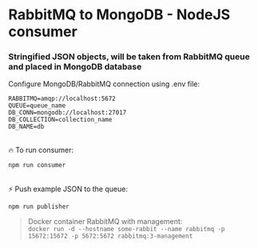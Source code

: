 # RabbitMQ to MongoDB - NodeJS consumer

### Stringified JSON objects, will be taken from RabbitMQ queue and placed in MongoDB database
Configure MongoDB/RabbitMQ connection using .env file:
````
RABBITMQ=amqp://localhost:5672
QUEUE=queue_name
DB_CONN=mongodb://localhost:27017
DB_COLLECTION=collection_name
DB_NAME=db
````
\
🔥 To run consumer:
````
npm run consumer
````
\
⚡ Push example JSON to the queue:
````
npm run publisher
````

>  Docker container RabbitMQ with management: \
>  ```` docker run -d --hostname some-rabbit --name rabbitmq -p 15672:15672 -p 5672:5672 rabbitmq:3-management ````
